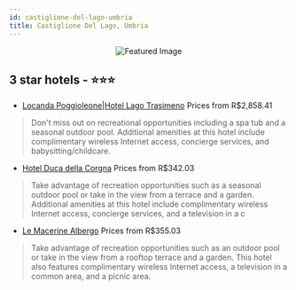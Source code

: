 ```yaml
---
id: castiglione-del-lago-umbria
title: Castiglione Del Lago, Umbria
---
```


<center><img src="https://i.travelapi.com/hotels/5000000/4380000/4379500/4379419/09ca2521_z.jpg" alt="Featured Image" /></center>


##  3 star hotels - ⭐️⭐️⭐️

-    [Locanda Poggioleone|Hotel Lago Trasimeno](https://us.hurb.com/hotels/castiglione-del-lago/locanda-poggioleone-hotel-lago-trasimeno-JNP-JP675808?cmp=18055) Prices from R$2,858.41
   > Don't miss out on recreational opportunities including a spa tub and a seasonal outdoor pool. Additional amenities at this hotel include complimentary wireless Internet access, concierge services, and babysitting/childcare.
-    [Hotel Duca della Corgna](https://us.hurb.com/hotels/castiglione-del-lago/hotel-duca-della-corgna-JNP-JP993535?cmp=18055) Prices from R$342.03
   > Take advantage of recreation opportunities such as a seasonal outdoor pool or take in the view from a terrace and a garden. Additional amenities at this hotel include complimentary wireless Internet access, concierge services, and a television in a c
-    [Le Macerine Albergo](https://us.hurb.com/hotels/castiglione-del-lago/le-macerine-albergo-JNP-JP934011?cmp=18055) Prices from R$355.03
   > Take advantage of recreation opportunities such as an outdoor pool or take in the view from a rooftop terrace and a garden. This hotel also features complimentary wireless Internet access, a television in a common area, and a picnic area.
